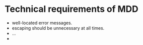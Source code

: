 # Technical requirements of MDD

* well-located error messages.
* escaping should be unnecessary at all times.
* ... 
* 

